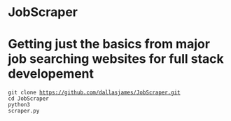 # JobScraper

# Getting just the basics from major job searching websites for full stack developement

<code>git clone https://github.com/dallasjames/JobScraper.git</code>
</br>
<code>cd JobScraper</code>
</br>
<code>python3 scraper.py</code>
